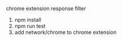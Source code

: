 chrome extension response filter

1. npm install
2. npm run test
3. add network/chrome to chrome extension